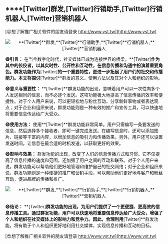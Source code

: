 ## ****[Twitter]**群发,**[Twitter]**行销助手,**[Twitter]**行销机器人,**[Twitter]**营销机器人**

[😍想了解推广相关软件的朋友请登录 http://www.vst.tw](http://www.vst.tw)

 <center><img src="https://vst.tw/MP4/tuiguang/png/5.png" alt="**[Twitter]**群发,**[Twitter]**行销助手,**[Twitter]**行销机器人,**[Twitter]**营销机器人"></center>

**😄引言：**
在当今数字化时代，社交媒体已成为连接世界的桥梁，**[Twitter]**作为其中的佼佼者，以其实时性、公开性和互动性，在信息传播和沟通中扮演着重要角色。群发功能作为**[Twitter]**的一个重要特性，更进一步拓展了用户们的社交和传播能力。本文将探讨**[Twitter]**群发的意义、使用方法以及其对个人和组织的影响。

**😄意义与重要性：**
**[Twitter]**群发功能的出现，意味着用户可以一次性向多个人发送相同的信息，而不必逐个发送。这项功能极大地提高了信息传播的效率和便捷性。对于个人用户来说，可以更轻松地与粉丝互动，分享新鲜事物或者表达观点；对于企业和组织来说，群发功能则是一种有效的推广和宣传工具，可以快速地将重要信息传达给广大受众。

**😄使用方法：**
使用**[Twitter]**群发功能非常简单。用户只需编写一条要发送的信息，然后选择多个接收者，即可一键完成发送。在编写信息时，还可以添加图片、链接等丰富的内容，以增加信息的吸引力和传播效果。另外，用户还可以设置发送时间，让信息在最合适的时机发送，以获取更好的效果。

**😄影响与效果：**
群发功能的出现，改变了人们的信息传播方式和习惯。它不仅提高了信息传播的速度和范围，还加强了用户之间的互动和联系。对于个人用户来说，群发功能可以帮助他们更好地管理和维护自己的社交网络；对于企业和组织来说，群发功能则是一种便捷的推广和营销手段，可以帮助他们更好地与客户和粉丝互动，促进品牌的传播和推广。

 <center><img src="https://vst.tw/MP4/tuiguang/png/6.png" alt="**[Twitter]**群发,**[Twitter]**行销助手,**[Twitter]**行销机器人,**[Twitter]**营销机器人"></center>

**😄结论：**
**[Twitter]**群发功能的出现，为用户们提供了一个更便捷、更高效的信息传播工具。通过群发功能，用户可以快速地将重要信息传达给广大受众，增强了个人和组织在社交媒体上的影响力和竞争力。因此，合理利用**[Twitter]**群发功能，将有助于个人和组织更好地利用社交媒体，实现信息传播和互动的目标。

[😍想了解推广相关软件的朋友请登录 http://www.vst.tw](http://www.vst.tw)



